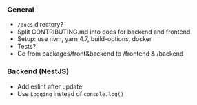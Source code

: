 ### General
- `/docs` directory?
- Split CONTRIBUTING.md into docs for backend and frontend
- Setup: use nvm, yarn 4.7, build-options, docker
- Tests?
- Go from packages/front&backend to /frontend & /backend

### Backend (NestJS)
- Add eslint after update
- Use `Logging` instead of `console.log()`
